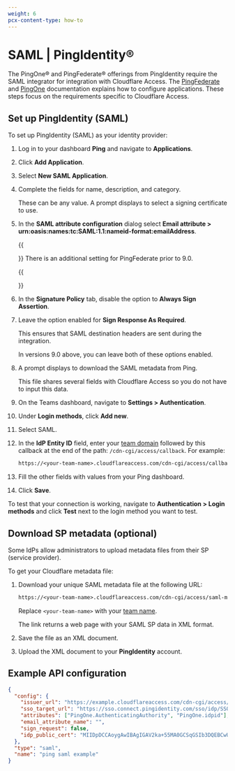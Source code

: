 ```yaml
---
weight: 6
pcx-content-type: how-to
---
```


# SAML | PingIdentity®

The PingOne® and PingFederate® offerings from PingIdentity require the SAML integrator for integration with Cloudflare Access. The [PingFederate](https://docs.pingidentity.com/bundle/pingfederate-100/page/ejm1564002949565.html) and [PingOne](https://docs.pingidentity.com/bundle/p14c/page/als1564020488261.html) documentation explains how to configure applications. These steps focus on the requirements specific to Cloudflare Access.

## Set up PingIdentity (SAML)

To set up PingIdentity (SAML) as your identity provider:

1. Log in to your dashboard **Ping** and navigate to **Applications**.
1. Click **Add Application**.
1. Select **New SAML Application**.
1. Complete the fields for name, description, and category.

   These can be any value. A prompt displays to select a signing certificate to use.

1. In the **SAML attribute configuration** dialog select **Email attribute > urn:oasis:names:tc:SAML:1.1:nameid-format:emailAddress**.

   {{<Aside>}}
   There is an additional setting for PingFederate prior to 9.0.

   {{</Aside>}}

1. In the **Signature Policy** tab, disable the option to **Always Sign Assertion**.
1. Leave the option enabled for **Sign Response As Required**.

   This ensures that SAML destination headers are sent during the integration.

   In versions 9.0 above, you can leave both of these options enabled.

1. A prompt displays to download the SAML metadata from Ping.

   This file shares several fields with Cloudflare Access so you do not have to input this data.

1. On the Teams dashboard, navigate to **Settings > Authentication**.

1. Under **Login methods**, click **Add new**.

1. Select SAML.

1. In the **IdP Entity ID** field, enter your [team domain](/glossary#team-domain) followed by this callback at the end of the path: `/cdn-cgi/access/callback`. For example:

   ```txt
   https://<your-team-name>.cloudflareaccess.com/cdn-cgi/access/callback
   ```

1. Fill the other fields with values from your Ping dashboard.
1. Click **Save**.

To test that your connection is working, navigate to **Authentication > Login methods** and click **Test** next to the login method you want to test.

## Download SP metadata (optional)

Some IdPs allow administrators to upload metadata files from their SP (service provider).

To get your Cloudflare metadata file:

1. Download your unique SAML metadata file at the following URL:

   ```txt
   https://<your-team-name>.cloudflareaccess.com/cdn-cgi/access/saml-metadata
   ```

   Replace `<your-team-name>` with your [team name](/glossary#team-name).

   The link returns a web page with your SAML SP data in XML format.

1. Save the file as an XML document.
1. Upload the XML document to your **PingIdentity** account.

## Example API configuration

```json
{
  "config": {
    "issuer_url": "https://example.cloudflareaccess.com/cdn-cgi/access/callback",
    "sso_target_url": "https://sso.connect.pingidentity.com/sso/idp/SSO.saml2?idpid=aebe6668-32fe-4a87-8c2b-avcd3599a123",
    "attributes": ["PingOne.AuthenticatingAuthority", "PingOne.idpid"],
    "email_attribute_name": "",
    "sign_request": false,
    "idp_public_cert": "MIIDpDCCAoygAwIBAgIGAV2ka+55MA0GCSqGSIb3DQEBCwUAMIGSMQswCQYDVQQGEwJVUzETMBEG\nA1UEC.....GF/Q2/MHadws97cZg\nuTnQyuOqPuHbnN83d/2l1NSYKCbHt24o"
  },
  "type": "saml",
  "name": "ping saml example"
}
```
